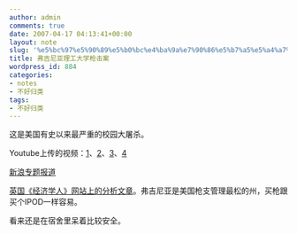 ```yaml
---
author: admin
comments: true
date: 2007-04-17 04:13:41+00:00
layout: note
slug: '%e5%bc%97%e5%90%89%e5%b0%bc%e4%ba%9a%e7%90%86%e5%b7%a5%e5%a4%a7%e5%ad%a6%e6%9e%aa%e5%87%bb%e6%a1%88'
title: 弗吉尼亚理工大学枪击案
wordpress_id: 884
categories:
- notes
- 不好归类
tags:
- 不好归类
---
```


这是美国有史以来最严重的校园大屠杀。

Youtube上传的视频：[1](http://www.youtube.com/watch?v=6HNrBd4kKMg)、[2](http://www.youtube.com/watch?v=asWfaQVvCD8)、[3](http://www.youtube.com/watch?v=8uLLjTa6GKE)、[4](http://www.youtube.com/watch?v=YdLTLo5XAGo)

[新浪专题报道](http://news.sina.com.cn/z/campusshoot/index.shtml)

[英国《经济学人》网站上的分析文章](http://www.economist.com/displayStory.cfm?story_id=9028115&fsrc=RSS)。弗吉尼亚是美国枪支管理最松的州，买枪跟买个IPOD一样容易。

看来还是在宿舍里呆着比较安全。



